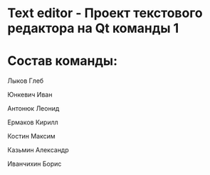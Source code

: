 # Text editor - Проект текстового редактора на Qt команды 1
# Состав команды:
Лыков Глеб

Юнкевич Иван

Антонюк Леонид

Ермаков Кирилл

Костин Максим

Казьмин Александр

Иванчихин Борис

